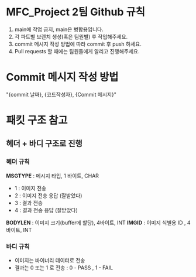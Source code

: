 # MFC_Project 2팀 Github 규칙 
1. main에 작업 금지, main은 병합용입니다. 
2. 각 파트별 브랜치 생성(혹은 팀원별) 후 작업해주세요.
3. commit 메시지 작성 방법에 따라 commit 후 push 하세요.
4. Pull requests 할 때에는 팀원들에게 알리고 진행해주세요.

# Commit 메시지 작성 방법 
"{commit 날짜}, {코드작성자}, {Commit 메시지}"

# 패킷 구조 참고 
## 헤더 + 바디 구조로 진행 
### 헤더 규칙 
**MSGTYPE** : 메시지 타입, 1 바이트, CHAR
- 1 : 이미지 전송
- 2 : 이미지 전송 응답 (잘받았다)
- 3 : 결과 전송
- 4 : 결과 전송 응답 (잘받았다)

**BODYLEN** : 이미지 크기(buffer에 할당), 4바이트, INT 
**IMGID** : 이미지 식별용 ID , 4바이트, INT 

### 바디 규칙 
- 이미지는 바이너리 데이터로 전송
- 결과는 0 또는 1 로 전송 : 0 - PASS , 1 - FAIL

